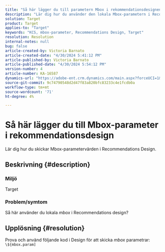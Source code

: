 ```yaml
---
title: "Så här lägger du till parametern Mbox i rekommendationsdesignen"
description: "Lär dig hur du använder den lokala Mbox-parametern i Recommendations-design."
solution: Target
product: Target
applies-to: "Target"
keywords: "KCS, mbox-parameter, Recommendations Design, Target"
resolution: Resolution
internal-notes: null
bug: false
article-created-by: Victoria Barnato
article-created-date: "4/30/2024 5:41:12 PM"
article-published-by: Victoria Barnato
article-published-date: "4/30/2024 5:54:12 PM"
version-number: 4
article-number: KA-16587
dynamics-url: "https://adobe-ent.crm.dynamics.com/main.aspx?forceUCI=1&pagetype=entityrecord&etn=knowledgearticle&id=91d042d3-1807-ef11-9f89-000d3a31b84a"
source-git-commit: 9c74790548d2d47f83a820bfc83233c4e1fcdb0a
workflow-type: tm+mt
source-wordcount: '71'
ht-degree: 4%

---
```


# Så här lägger du till Mbox-parameter i rekommendationsdesign


Lär dig hur du skickar Mbox-parametervärden i Recommendations Design.

## Beskrivning {#description}


### <b>Miljö</b>

Target



### <b>Problem/symtom</b>

Så här använder du lokala *mbox* i Recommendations design?


## Upplösning {#resolution}


Prova och använd följande kod i Design för att skicka *mbox* parametrar:  `\${mbox.param]`
